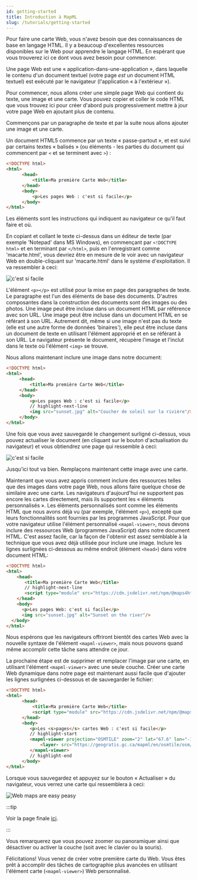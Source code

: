 ```yaml
---
id: getting-started
title: Introduction à MapML
slug: /tutorials/getting-started
---
```


Pour faire une carte Web, vous n'avez besoin que des connaissances de base en langage HTML. Il y a beaucoup d'excellentes ressources disponibles sur le Web pour apprendre le langage HTML. En espérant que vous trouverez ici ce dont vous avez besoin pour commencer.

Une page Web est une « application-dans-une-application », dans laquelle le contenu d'un document textuel (votre page *est* un document HTML textuel) est exécuté par le navigateur (l'application « à l'extérieur »).

Pour commencer, nous allons créer une simple page Web qui contient du texte, une image et une carte. Vous pouvez copier et coller le code HTML que vous trouvez ici pour créer d'abord puis progressivement mettre à jour votre page Web en ajoutant plus de contenu.

Commençons par un paragraphe de texte et par la suite nous allons ajouter une image et une carte.

Un document HTML5 commence par un texte « passe-partout », et est suivi par certains textes « balisés » (ou éléments - les parties du document qui commencent par `<` et se terminent avec `>`) :

```html
<!DOCTYPE html>
<html>
      <head>
          <title>Ma première Carte Web</title>  
      </head>
      <body>    
          <p>Les pages Web : c'est si facile</p>  
      </body>
</html>
```

Les éléments sont les instructions qui indiquent au navigateur ce qu'il faut faire et où.

En copiant et collant le texte ci-dessus dans un éditeur de texte (par exemple 'Notepad' dans MS Windows), en commençant par `<!DOCTYPE html>` et en terminant par `</html>`, puis en l'enregistrant comme 'macarte.html', vous devriez être en mesure de le voir avec un navigateur Web en double-cliquant sur 'macarte.html' dans le système d'exploitation. Il va ressembler à ceci:

![c'est si facile](../assets/img/web_pages_are_easy_peasy_fr.png)

L'élément `<p></p>` est utilisé pour la mise en page des paragraphes de texte. Le paragraphe est l'un des éléments de base des documents. D'autres composantes dans la construction des documents sont des images ou des photos. Une image peut être incluse dans un document HTML par référence avec son URL. Une image peut être incluse dans un document HTML en se référant à son URL. Autrement dit, même si une image n'est pas du texte (elle est une autre forme de données 'binaires'), elle peut être incluse dans un document de texte en utilisant l'élément approprié et en se référant à son URL. Le navigateur présente le document, récupère l'image et l'inclut dans le texte où l'élément `<img>` se trouve.

Nous allons maintenant inclure une image dans notre document:

```html
<!DOCTYPE html>
<html>
     <head>    
         <title>Ma première Carte Web</title>
     </head>  
     <body>
         <p>Les pages Web : c'est si facile</p>
		 // highlight-next-line
         <img src="sunset.jpg" alt="Coucher de soleil sur la rivière"/>  
     </body>
</html>
```

Une fois que vous avez sauvegardé le changement surligné ci-dessus, vous pouvez actualiser le document (en cliquant sur le bouton d'actualisation du navigateur) et vous obtiendrez une page qui ressemble à ceci:

![c'est si facile](../assets/img/web_images_are_easy_peasy_fr.png)

Jusqu'ici tout va bien. Remplaçons maintenant cette image avec une carte.

Maintenant que vous avez appris comment inclure des ressources telles que des images dans votre page Web, nous allons faire quelque chose de similaire avec une carte. Les navigateurs d'aujourd'hui ne supportent pas encore les cartes directement, mais ils supportent les « éléments personnalisés ». Les éléments personnalisés sont comme les éléments HTML que nous avons déjà vu (par exemple, l'élément `<p>`), excepté que leurs fonctionnalités sont fournies par les programmes JavaScript. Pour que votre navigateur utilise l'élément personnalisé `<mapml-viewer>`, nous devons inclure des ressources Web (programmes JavaScript) dans notre document HTML. C'est assez facile, car la façon de l'obtenir est assez semblable à la technique que vous avez déjà utilisée pour inclure une image. Inclure les lignes surlignées ci-dessous au même endroit (élément `<head>`) dans votre document HTML:

```html
<!DOCTYPE html>
<html>
    <head>
       <title>Ma première Carte Web</title>
	   // highlight-next-line
       <script type="module" src="https://cdn.jsdelivr.net/npm/@maps4html/mapml/dist/mapml-viewer.js" crossorigin></script>
    </head>
    <body>
      <p>Les pages Web: c'est si facile</p>
      <img src="sunset.jpg" alt="Sunset on the river"/>
  </body>
</html>
```

Nous espérons que les navigateurs offriront bientôt des cartes Web avec la nouvelle syntaxe de l'élément `<mapml-viewer>`, mais nous pouvons quand même accomplir cette tâche sans attendre ce jour.

La prochaine étape est de supprimer et remplacer l'image par une carte, en utilisant l'élément `<mapml-viewer>` avec une seule couche. Créer une carte Web dynamique dans notre page est maintenant aussi facile que d'ajouter les lignes surlignées ci-dessous et de sauvegarder le fichier:

```html
<!DOCTYPE html>
<html>
      <head>
          <title>Ma première Carte Web</title>
          <script type="module" src="https://cdn.jsdelivr.net/npm/@maps4html/mapml/dist/mapml-viewer.js" crossorigin></script>
      </head>
      <body>
         <p>Les <s>pages</s> cartes Web : c'est si facile</p>
		 // highlight-start
         <mapml-viewer projection="OSMTILE" zoom="2" lat="67.6" lon="-100.9" width="400" height="300" controls>
             <layer- src="https://geogratis.gc.ca/mapml/en/osmtile/osm/" label="Open Street Map" checked ></layer->
         </mapml-viewer>
		 // highlight-end
      </body>
</html>
```

Lorsque vous sauvegardez et appuyez sur le bouton « Actualiser » du navigateur, vous verrez une carte qui ressemblera à ceci:

![Web maps are easy peasy](../assets/img/web_maps_are_easy_peasy_fr.png)

:::tip

Voir la page finale [ici](https://maps4html.org/web-map-doc/demo/Tutorial/Getting%20Started/).

:::

Vous remarquerez que vous pouvez zoomer ou panoramiquer ainsi que désactiver ou activer la couche (soit avec le clavier ou la souris).

Félicitations! Vous venez de créer votre première carte du Web. Vous êtes prêt à accomplir des tâches de cartographie plus avancées en utilisant l'élément carte (`<mapml-viewer>`) Web personnalisé.
